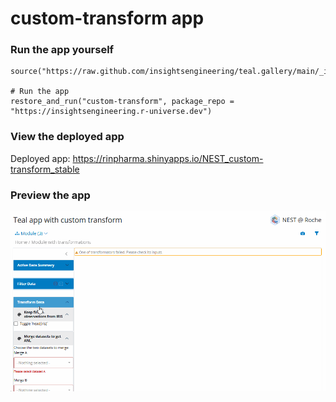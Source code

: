 
<!-- Generated by app_readme_template.Rmd and generate_app_readme.R: do not edit by hand-->

# custom-transform app

### Run the app yourself

    source("https://raw.github.com/insightsengineering/teal.gallery/main/_internal/utils/sourceme.R")

    # Run the app
    restore_and_run("custom-transform", package_repo = "https://insightsengineering.r-universe.dev")

### View the deployed app

Deployed app:
<https://rinpharma.shinyapps.io/NEST_custom-transform_stable>

### Preview the app

![](../_internal/quarto/assets/img/custom-transform.gif)<!-- -->
